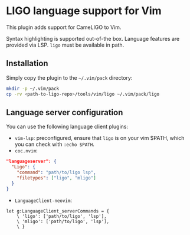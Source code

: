 # LIGO language support for Vim

This plugin adds support for CameLIGO to Vim.

Syntax highlighting is supported out-of-the box. Language features are provided
via LSP. `ligo` must be available in path.

## Installation
Simply copy the plugin to the `~/.vim/pack` directory:
```bash
mkdir -p ~/.vim/pack
cp -rv <path-to-ligo-repo>/tools/vim/ligo ~/.vim/pack/ligo
```

## Language server configuration

You can use the following language client plugins:
* `vim-lsp`: preconfigured, ensure that `ligo` is on your vim $PATH,
   which you can check with `:echo $PATH`.
* `coc.nvim`:
```json
"languageserver": {
  "Ligo": {
    "command": "path/to/ligo lsp",
    "filetypes": ["ligo", "mligo"]
  }
}
```

* `LanguageClient-neovim`:
```vim
let g:LanguageClient_serverCommands = {
    \ 'ligo': ['path/to/ligo', 'lsp'],
    \ 'mligo': ['path/to/ligo', 'lsp'],
    \ }
```
